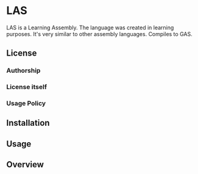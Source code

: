 # LAS
LAS is a Learning Assembly. The language was created in learning purposes. It's very similar to other assembly languages. Compiles to GAS.

## License

### Authorship

### License itself

### Usage Policy

## Installation

## Usage

## Overview
